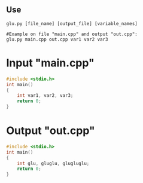 ## Use
```
glu.py [file_name] [output_file] [variable_names]

#Example on file "main.cpp" and output "out.cpp":
glu.py main.cpp out.cpp var1 var2 var3
```
# Input "main.cpp"
```cpp
#include <stdio.h>
int main()
{
    int var1, var2, var3;
    return 0;
}
```
# Output "out.cpp"
```cpp
#include <stdio.h>
int main()
{
    int glu, gluglu, glugluglu;
    return 0;
}
```
